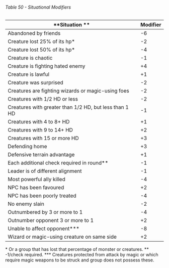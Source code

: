 ###### Table 50 - Situational Modifiers

| **Situation **                                         | **Modifier** |
| ------------------------------------------------------ | ------------ |
| Abandoned by friends                                   | -6           |
| Creature lost 25% of its hp*                           | -2           |
| Creature lost 50% of its hp*                           | -4           |
| Creature is chaotic                                    | -1           |
| Creature is fighting hated enemy                       | +4           |
| Creature is lawful                                     | +1           |
| Creature was surprised                                 | -2           |
| Creatures are fighting wizards or magic-using foes     | -2           |
| Creatures with 1/2 HD or less                          | -2           |
| Creatures with greater than 1/2 HD, but less than 1 HD | -1           |
| Creatures with 4 to 8+ HD                              | +1           |
| Creatures with 9 to 14+ HD                             | +2           |
| Creatures with 15 or more HD                           | +3           |
| Defending home                                         | +3           |
| Defensive terrain advantage                            | +1           |
| Each additional check required in round**              | -1           |
| Leader is of different alignment                       | -1           |
| Most powerful ally killed                              | -4           |
| NPC has been favoured                                   | +2           |
| NPC has been poorly treated                            | -4           |
| No enemy slain                                         | -2           |
| Outnumbered by 3 or more to 1                          | -4           |
| Outnumber opponent 3 or more to 1                      | +2           |
| Unable to affect opponent***                           | -8           |
| Wizard or magic-using creature on same side            | +2           |

\* Or a group that has lost that percentage of monster or creatures.
** -1/check required.
*** Creatures protected from attack by magic or which require magic weapons to be struck and group does not possess these.